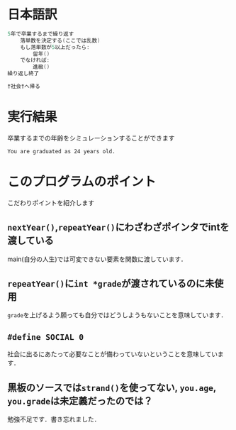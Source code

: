 # 日本語訳
```C
5年で卒業するまで繰り返す
    落単数を決定する(ここでは乱数)
    もし落単数が5以上だったら:
        留年()
    でなければ:
        進級()
繰り返し終了

†社会†へ帰る
```

# 実行結果
卒業するまでの年齢をシミュレーションすることができます
```
You are graduated as 24 years old.
```

# このプログラムのポイント
こだわりポイントを紹介します

## `nextYear()`,`repeatYear()`にわざわざポインタでintを渡している
main(自分の人生)では可変できない要素を関数に渡しています．

## `repeatYear()`に`int *grade`が渡されているのに未使用
`grade`を上げるよう願っても自分ではどうしようもないことを意味しています．

## `#define SOCIAL 0`
社会に出るにあたって必要なことが備わっていないということを意味しています．

## 黒板のソースでは`strand()`を使ってない, `you.age`, `you.grade`は未定義だったのでは？
勉強不足です．書き忘れました．